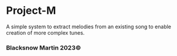 # Project-M
A simple system to extract melodies from an existing song to enable creation of more complex tunes.

### Blacksnow Martin 2023©